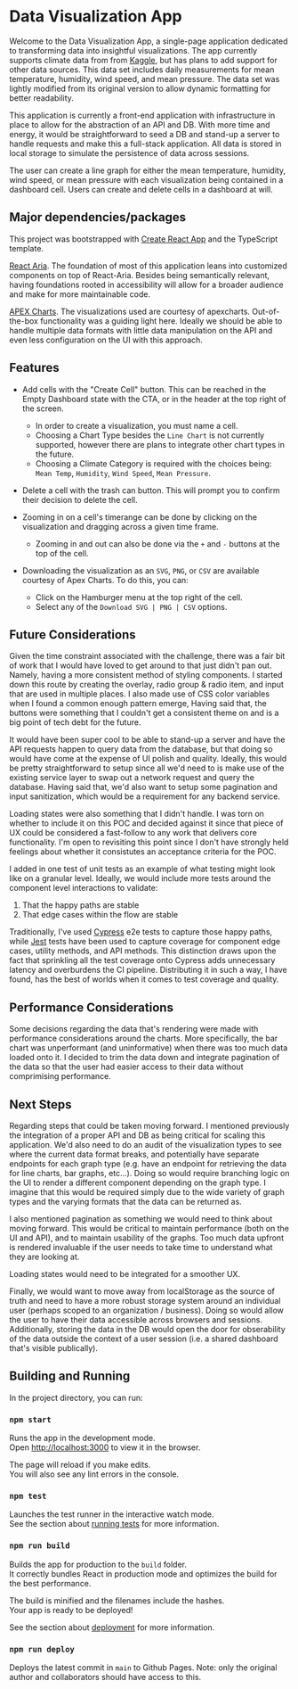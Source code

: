 # Data Visualization App

Welcome to the Data Visualization App, a single-page application dedicated to transforming data into insightful visualizations. The app currently supports climate data from from [Kaggle](https://www.kaggle.com/datasets/sumanthvrao/daily-climate-time-series-data), but has plans to add support for other data sources. This data set includes daily measurements for mean temperature, humidity, wind speed, and mean pressure. The data set was lightly modified from its original version to allow dynamic formatting for better readability.

This application is currently a front-end application with infrastructure in place to allow for the abstraction of an API and DB. With more time and energy, it would be straightforward to seed a DB and stand-up a server to handle requests and make this a full-stack application. All data is stored in local storage to simulate the persistence of data across sessions.

The user can create a line graph for either the mean temperature, humidity, wind speed, or mean pressure with each visualization being contained in a dashboard cell. Users can create and delete cells in a dashboard at will.

## Major dependencies/packages

This project was bootstrapped with [Create React App](https://github.com/facebook/create-react-app) and the TypeScript template.

[React Aria](https://react-spectrum.adobe.com/react-aria/). The foundation of most of this application leans into customized components on top of React-Aria. Besides being semantically relevant, having foundations rooted in accessibility will allow for a broader audience and make for more maintainable code.

[APEX Charts](https://apexcharts.com/). The visualizations used are courtesy of apexcharts. Out-of-the-box functionality was a guiding light here. Ideally we should be able to handle multiple data formats with little data manipulation on the API and even less configuration on the UI with this approach.

## Features

- Add cells with the "Create Cell" button. This can be reached in the Empty Dashboard state with the CTA, or in the header at the top right of the screen.

  - In order to create a visualization, you must name a cell.
  - Choosing a Chart Type besides the `Line Chart` is not currently supported, however there are plans to integrate other chart types in the future.
  - Choosing a Climate Category is required with the choices being: `Mean Temp`, `Humidity`, `Wind Speed`, `Mean Pressure`.

- Delete a cell with the trash can button. This will prompt you to confirm their decision to delete the cell.
- Zooming in on a cell's timerange can be done by clicking on the visualization and dragging across a given time frame.
  - Zooming in and out can also be done via the `+` and `-` buttons at the top of the cell.
- Downloading the visualization as an `SVG`, `PNG`, or `CSV` are available courtesy of Apex Charts. To do this, you can:
  - Click on the Hamburger menu at the top right of the cell.
  - Select any of the `Download SVG | PNG | CSV` options.

## Future Considerations

Given the time constraint associated with the challenge, there was a fair bit of work that I would have loved to get around to that just didn't pan out. Namely, having a more consistent method of styling components. I started down this route by creating the overlay, radio group & radio item, and input that are used in multiple places. I also made use of CSS color variables when I found a common enough pattern emerge, Having said that, the buttons were something that I couldn't get a consistent theme on and is a big point of tech debt for the future.

It would have been super cool to be able to stand-up a server and have the API requests happen to query data from the database, but that doing so would have come at the expense of UI polish and quality. Ideally, this would be pretty straightforward to setup since all we'd need to is make use of the existing service layer to swap out a network request and query the database. Having said that, we'd also want to setup some pagination and input sanitization, which would be a requirement for any backend service.

Loading states were also something that I didn't handle. I was torn on whether to include it on this POC and decided against it since that piece of UX could be considered a fast-follow to any work that delivers core functionality. I'm open to revisiting this point since I don't have strongly held feelings about whether it consistutes an acceptance criteria for the POC.

I added in one test of unit tests as an example of what testing might look like on a granular level. Ideally, we would include more tests around the component level interactions to validate:

1. That the happy paths are stable
2. That edge cases within the flow are stable

Traditionally, I've used [Cypress](https://docs.cypress.io/guides/overview/why-cypress) e2e tests to capture those happy paths, while [Jest](https://jestjs.io/docs/getting-started) tests have been used to capture coverage for component edge cases, utility methods, and API methods. This distinction draws upon the fact that sprinkling all the test coverage onto Cypress adds unnecessary latency and overburdens the CI pipeline. Distributing it in such a way, I have found, has the best of worlds when it comes to test coverage and quality.

## Performance Considerations

Some decisions regarding the data that's rendering were made with performance considerations around the charts. More specifically, the bar chart was unperformant (and uninformative) when there was too much data loaded onto it. I decided to trim the data down and integrate pagination of the data so that the user had easier access to their data without comprimising performance.

## Next Steps

Regarding steps that could be taken moving forward. I mentioned previously the integration of a proper API and DB as being critical for scaling this application. We'd also need to do an audit of the visualization types to see where the current data format breaks, and potentially have separate endpoints for each graph type (e.g. have an endpoint for retrieving the data for line charts, bar graphs, etc...). Doing so would require branching logic on the UI to render a different component depending on the graph type. I imagine that this would be required simply due to the wide variety of graph types and the varying formats that the data can be returned as.

I also mentioned pagination as something we would need to think about moving forward. This would be critical to maintain performance (both on the UI and API), and to maintain usability of the graphs. Too much data upfront is rendered invaluable if the user needs to take time to understand what they are looking at.

Loading states would need to be integrated for a smoother UX.

Finally, we would want to move away from localStorage as the source of truth and need to have a more robust storage system around an individual user (perhaps scoped to an organization / business). Doing so would allow the user to have their data accessible across browsers and sessions. Additionally, storing the data in the DB would open the door for obserability of the data outside the context of a user session (i.e. a shared dashboard that's visible publically).

## Building and Running

In the project directory, you can run:

### `npm start`

Runs the app in the development mode.\
Open [http://localhost:3000](http://localhost:3000) to view it in the browser.

The page will reload if you make edits.\
You will also see any lint errors in the console.

### `npm test`

Launches the test runner in the interactive watch mode.\
See the section about [running tests](https://facebook.github.io/create-react-app/docs/running-tests) for more information.

### `npm run build`

Builds the app for production to the `build` folder.\
It correctly bundles React in production mode and optimizes the build for the best performance.

The build is minified and the filenames include the hashes.\
Your app is ready to be deployed!

See the section about [deployment](https://facebook.github.io/create-react-app/docs/deployment) for more information.

### `npm run deploy`

Deploys the latest commit in `main` to Github Pages. Note: only the original author and collaborators should have access to this.
